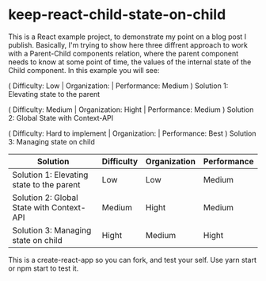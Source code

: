 # keep-react-child-state-on-child

This is a React example project, to demonstrate my point on a blog post I publish.
Basically, I'm trying to show here three diffrent approach to work with a Parent-Child components relation, where the parent component needs to know at some point of time, the values of the internal state of the Child component.
In this example you will see:

( Difficulty: Low | Organization: | Performance: Medium )
Solution 1: Elevating state to the parent

( Difficulty: Medium | Organization: Hight | Performance: Medium )
Solution 2: Global State with Context-API

( Difficulty: Hard to implement | Organization: | Performance: Best )
Solution 3: Managing state on child

| Solution                                  | Difficulty | Organization | Performance |
| ----------------------------------------- | ---------- | ------------ | ----------- |
| Solution 1: Elevating state to the parent | Low        | Low          | Medium      |
| Solution 2: Global State with Context-API | Medium     | Hight        | Medium      |
| Solution 3: Managing state on child       | Hight      | Medium       | Hight       |

This is a create-react-app so you can fork, and test your self.
Use yarn start or npm start to test it.
